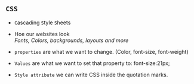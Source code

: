 ## `CSS`
- `C`ascading `S`tyle `S`heets
- Hoe our websites look <br>
    *Fonts, Colors, backgrounds, layouts and more*


- `properties` are what we want to change. (Color, font-size, font-weight)
- `Values` are what we want to set that property to: font-size:21px;

- `Style attribute` we can write CSS inside the quotation marks.
<p style="">
<style ="font-size:21px">



- CSS is always separated by a colon `:`
- The value is always followed by a semicolon `;`
- we can write CSS inside a style attribute `<em>inline</em>`

`Basic Styles`
- `font-size` - sets the font size. px (pixels)
- `color` - Changes the color of the text
- `background-color` - sets the background color 
- `text-align` - Align the text to the left, center, or right

- Colors can be set with keywords, hex codes, rgb and hsl values
- `keywords` - "red", "steelblue", "hotpink"
- `hex` - hexadecimal values: #7ab0fb; 
- `rgb` - Red, Green, Blue rgb(0,255,0)
- `hsl` - Hue, Saturation, Lightness hsl (240, 100%, 75%) (hue 240, saturation 100%, lightness hsl 75%)